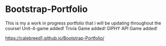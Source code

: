 # Bootstrap-Portfolio


This is my a work in progress portfolio that i will be updating throughout the course!
Unit-4-game added!
Trivia Game added!
GIPHY API Game added!

https://calebreed1.github.io/Bootstrap-Portfolio/